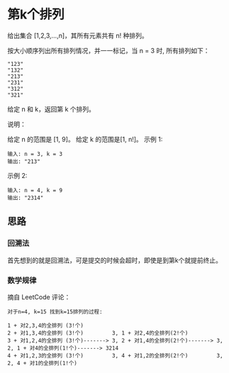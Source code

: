 # 第k个排列

给出集合 [1,2,3,…,n]，其所有元素共有 n! 种排列。

按大小顺序列出所有排列情况，并一一标记，当 n = 3 时, 所有排列如下：
```
"123"
"132"
"213"
"231"
"312"
"321"
```
给定 n 和 k，返回第 k 个排列。

说明：

给定 n 的范围是 [1, 9]。
给定 k 的范围是[1,  n!]。
示例 1:
```
输入: n = 3, k = 3
输出: "213"
```
示例 2:
```
输入: n = 4, k = 9
输出: "2314"
```

## 思路

### 回溯法
首先想到的就是回溯法，可是提交的时候会超时，即使是到第k个就提前终止。

### 数学规律
摘自 LeetCode 评论：
```
对于n=4, k=15 找到k=15排列的过程:
        
1 + 对2,3,4的全排列 (3!个)         
2 + 对1,3,4的全排列 (3!个)         3, 1 + 对2,4的全排列(2!个)
3 + 对1,2,4的全排列 (3!个)-------> 3, 2 + 对1,4的全排列(2!个)-------> 3, 2, 1 + 对4的全排列(1!个)-------> 3214
4 + 对1,2,3的全排列 (3!个)         3, 4 + 对1,2的全排列(2!个)         3, 2, 4 + 对1的全排列(1!个)
```